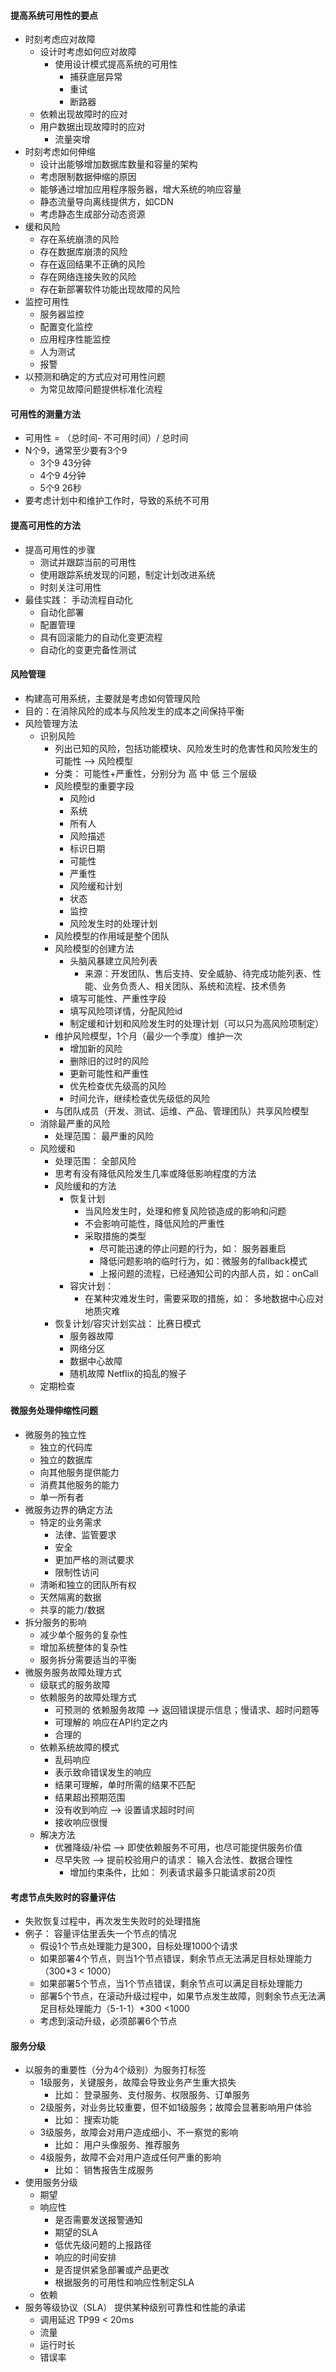 #### 提高系统可用性的要点
- 时刻考虑应对故障
    - 设计时考虑如何应对故障
        - 使用设计模式提高系统的可用性
            - 捕获底层异常
            - 重试
            - 断路器            
    - 依赖出现故障时的应对
    - 用户数据出现故障时的应对
        - 流量突增
- 时刻考虑如何伸缩
    - 设计出能够增加数据库数量和容量的架构
    - 考虑限制数据伸缩的原因
    - 能够通过增加应用程序服务器，增大系统的响应容量
    - 静态流量导向离线提供方，如CDN 
    - 考虑静态生成部分动态资源
- 缓和风险
    - 存在系统崩溃的风险
    - 存在数据库崩溃的风险
    - 存在返回结果不正确的风险
    - 存在网络连接失败的风险
    - 存在新部署软件功能出现故障的风险
- 监控可用性
    - 服务器监控
    - 配置变化监控
    - 应用程序性能监控
    - 人为测试
    - 报警
- 以预测和确定的方式应对可用性问题
    - 为常见故障问题提供标准化流程  
    
#### 可用性的测量方法
- 可用性 = （总时间- 不可用时间）/ 总时间
- N个9，通常至少要有3个9
    - 3个9    43分钟
    - 4个9    4分钟
    - 5个9    26秒
- 要考虑计划中和维护工作时，导致的系统不可用

#### 提高可用性的方法
- 提高可用性的步骤 
    - 测试并跟踪当前的可用性
    - 使用跟踪系统发现的问题，制定计划改进系统
    - 时刻关注可用性
- 最佳实践： 手动流程自动化
    - 自动化部署
    - 配置管理
    - 具有回滚能力的自动化变更流程
    - 自动化的变更完备性测试


#### 风险管理
- 构建高可用系统，主要就是考虑如何管理风险
- 目的：在消除风险的成本与风险发生的成本之间保持平衡
- 风险管理方法
    - 识别风险
        - 列出已知的风险，包括功能模块、风险发生时的危害性和风险发生的可能性 --> 风险模型
        - 分类： 可能性+严重性，分别分为 高 中 低 三个层级
        - 风险模型的重要字段
            - 风险id
            - 系统
            - 所有人
            - 风险描述
            - 标识日期
            - 可能性
            - 严重性
            - 风险缓和计划
            - 状态
            - 监控
            - 风险发生时的处理计划
        - 风险模型的作用域是整个团队
        - 风险模型的创建方法
            - 头脑风暴建立风险列表
                - 来源：开发团队、售后支持、安全威胁、待完成功能列表、性能、业务负责人、相关团队、系统和流程、技术债务
            - 填写可能性、严重性字段
            - 填写风险项详情，分配风险id
            - 制定缓和计划和风险发生时的处理计划（可以只为高风险项制定）
        - 维护风险模型，1个月（最少一个季度）维护一次
            - 增加新的风险
            - 删除旧的过时的风险
            - 更新可能性和严重性
            - 优先检查优先级高的风险
            - 时间允许，继续检查优先级低的风险
        - 与团队成员（开发、测试、运维、产品、管理团队）共享风险模型  
    - 消除最严重的风险
        - 处理范围： 最严重的风险
    - 风险缓和
        - 处理范围： 全部风险
        - 思考有没有降低风险发生几率或降低影响程度的方法        
        - 风险缓和的方法
            - 恢复计划
                - 当风险发生时，处理和修复风险锁造成的影响和问题
                - 不会影响可能性，降低风险的严重性
                - 采取措施的类型
                    - 尽可能迅速的停止问题的行为，如： 服务器重启
                    - 降低问题影响的临时行为，如：微服务的fallback模式
                    - 上报问题的流程，已经通知公司的内部人员，如：onCall                
            - 容灾计划：
                - 在某种灾难发生时，需要采取的措施，如： 多地数据中心应对地质灾难
        - 恢复计划/容灾计划实战： 比赛日模式
            - 服务器故障
            - 网络分区
            - 数据中心故障
            - 随机故障 Netflix的捣乱的猴子
    - 定期检查


#### 微服务处理伸缩性问题
- 微服务的独立性
    - 独立的代码库
    - 独立的数据库
    - 向其他服务提供能力
    - 消费其他服务的能力
    - 单一所有者
- 微服务边界的确定方法
    - 特定的业务需求
        - 法律、监管要求
        - 安全
        - 更加严格的测试要求
        - 限制性访问    
    - 清晰和独立的团队所有权        
    - 天然隔离的数据
    - 共享的能力/数据
- 拆分服务的影响
    - 减少单个服务的复杂性
    - 增加系统整体的复杂性
    - 服务拆分需要适当的平衡
- 微服务服务故障处理方式
    - 级联式的服务故障
    - 依赖服务的故障处理方式
        - 可预测的            依赖服务故障 --> 返回错误提示信息；慢请求、超时问题等
        - 可理解的            响应在API约定之内
        - 合理的
    - 依赖系统故障的模式
        - 乱码响应
        - 表示致命错误发生的响应
        - 结果可理解，单时所需的结果不匹配
        - 结果超出预期范围
        - 没有收到响应      --> 设置请求超时时间
        - 接收响应很慢    
    - 解决方法
        - 优雅降级/补偿   --> 即使依赖服务不可用，也尽可能提供服务价值
        - 尽早失败        --> 提前校验用户的请求： 输入合法性、数据合理性
            - 增加约束条件，比如： 列表请求最多只能请求前20页        
        
#### 考虑节点失败时的容量评估
- 失败恢复过程中，再次发生失败时的处理措施
- 例子： 容量评估里丢失一个节点的情况
    - 假设1个节点处理能力是300，目标处理1000个请求
    - 如果部署4个节点，则当1个节点错误，剩余节点无法满足目标处理能力（300*3 < 1000）
    - 如果部署5个节点，当1个节点错误，剩余节点可以满足目标处理能力
    - 部署5个节点，在滚动升级过程中，如果节点发生故障，则剩余节点无法满足目标处理能力（5-1-1）*300 <1000 
    - 考虑到滚动升级，必须部署6个节点


#### 服务分级
- 以服务的重要性（分为4个级别）为服务打标签
    - 1级服务，关键服务，故障会导致业务产生重大损失
        - 比如： 登录服务、支付服务、权限服务、订单服务
    - 2级服务，对业务比较重要，但不如1级服务；故障会显著影响用户体验
        - 比如： 搜索功能
    - 3级服务，故障会对用户造成细小、不一察觉的影响
        - 比如： 用户头像服务、推荐服务    
    - 4级服务，故障不会对用户造成任何严重的影响
        - 比如： 销售报告生成服务
- 使用服务分级
    - 期望
    - 响应性
        - 是否需要发送报警通知
        - 期望的SLA
        - 低优先级问题的上报路径
        - 响应的时间安排
        - 是否提供紧急部署或产品更改
        - 根据服务的可用性和响应性制定SLA
    - 依赖
- 服务等级协议（SLA） 提供某种级别可靠性和性能的承诺
    - 调用延迟   TP99 < 20ms
    - 流量
    - 运行时长
    - 错误率
         
     
